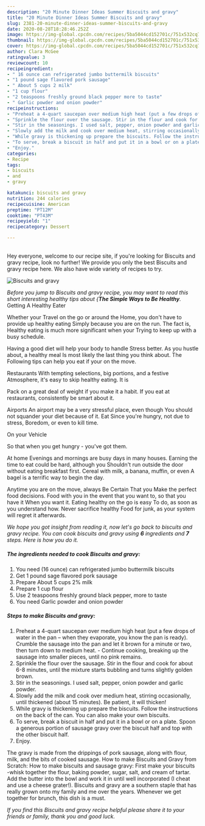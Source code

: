 ```yaml
---
description: "20 Minute Dinner Ideas Summer Biscuits and gravy"
title: "20 Minute Dinner Ideas Summer Biscuits and gravy"
slug: 2381-20-minute-dinner-ideas-summer-biscuits-and-gravy
date: 2020-08-28T18:28:46.252Z
image: https://img-global.cpcdn.com/recipes/5ba5044cd152701c/751x532cq70/biscuits-and-gravy-recipe-main-photo.jpg
thumbnail: https://img-global.cpcdn.com/recipes/5ba5044cd152701c/751x532cq70/biscuits-and-gravy-recipe-main-photo.jpg
cover: https://img-global.cpcdn.com/recipes/5ba5044cd152701c/751x532cq70/biscuits-and-gravy-recipe-main-photo.jpg
author: Clara McGee
ratingvalue: 3
reviewcount: 10
recipeingredient:
- " 16 ounce can refrigerated jumbo buttermilk biscuits"
- "1 pound sage flavored pork sausage"
- " About 5 cups 2 milk"
- "1 cup flour"
- "2 teaspoons freshly ground black pepper more to taste"
- " Garlic powder and onion powder"
recipeinstructions:
- "Preheat a 4-quart saucepan over medium high heat (put a few drops of water in the pan – when they evaporate, you know the pan is ready). Crumble the sausage into the pan and let it brown for a minute or two, then turn down to medium heat. Continue cooking, breaking up the sausage into smaller pieces, until no pink remains."
- "Sprinkle the flour over the sausage. Stir in the flour and cook for about 6-8 minutes, until the mixture starts bubbling and turns slightly golden brown."
- "Stir in the seasonings. I used salt, pepper, onion powder and garlic powder."
- "Slowly add the milk and cook over medium heat, stirring occasionally, until thickened (about 15 minutes). Be patient, it will thicken!"
- "While gravy is thickening up prepare the biscuits. Follow the instructions on the back of the can. You can also make your own biscuits."
- "To serve, break a biscuit in half and put it in a bowl or on a plate. Spoon a generous portion of sausage gravy over the biscuit half and top with the other biscuit half."
- "Enjoy."
categories:
- Recipe
tags:
- biscuits
- and
- gravy

katakunci: biscuits and gravy 
nutrition: 244 calories
recipecuisine: American
preptime: "PT12M"
cooktime: "PT43M"
recipeyield: "1"
recipecategory: Dessert

---
```

<br>
Hey everyone, welcome to our recipe site, if you're looking for Biscuits and gravy recipe, look no further! We provide you only the best Biscuits and gravy recipe here. We also have wide variety of recipes to try.
<br>


![Biscuits and gravy](https://img-global.cpcdn.com/recipes/5ba5044cd152701c/751x532cq70/biscuits-and-gravy-recipe-main-photo.jpg)

<i>Before you jump to Biscuits and gravy recipe, you may want to read this short interesting healthy tips about {<strong>The Simple Ways to Be Healthy</strong>.</i>
Getting A Healthy Eater

Whether your Travel on the go or around the
Home, you don't have to provide up healthy eating
Simply because you are on the run. The fact is,
Healthy eating is much more significant when your
Trying to keep up with a busy schedule.

Having a good diet will help your body to handle
Stress better. As you hustle about, a healthy meal
Is most likely the last thing you think about. The
Following tips can help you eat if your on the move.

Restaurants
With tempting selections, big portions, and a festive
Atmosphere, it's easy to skip healthy eating. It is 

Pack on a great deal of weight if you make it a habit.
If you eat at restaurants, consistently be smart
about it.

Airports
An airport may be a very stressful place, even though 
You should not squander your diet because of it. Eat
Since you're hungry, not due to stress,
Boredom, or even to kill time.

On your Vehicle 

So that when you get hungry - you've got them.

At home
Evenings and mornings are busy days in many houses.
Earning the time to eat could be hard, although you
Shouldn't run outside the door without eating breakfast
first. Cereal with milk, a banana, muffin, or even
A bagel is a terrific way to begin the day.

Anytime you are on the move, always Be Certain That you
Make the perfect food decisions. 
Food with you in the event that you want to, so that you have it
When you want it. Eating healthy on the go is easy
To do, as soon as you understand how. Never sacrifice healthy
Food for junk, as your system will regret it afterwards.


<i>We hope you got insight from reading it, now let's go back to biscuits and gravy recipe. You can cook biscuits and gravy using <strong>6</strong> ingredients and <strong>7</strong> steps. Here is how you do it.
</i>

##### The ingredients needed to cook Biscuits and gravy:

1. You need  (16 ounce) can refrigerated jumbo buttermilk biscuits
1. Get 1 pound sage flavored pork sausage
1. Prepare  About 5 cups 2% milk
1. Prepare 1 cup flour
1. Use 2 teaspoons freshly ground black pepper, more to taste
1. You need  Garlic powder and onion powder


##### Steps to make Biscuits and gravy:

1. Preheat a 4-quart saucepan over medium high heat (put a few drops of water in the pan – when they evaporate, you know the pan is ready). Crumble the sausage into the pan and let it brown for a minute or two, then turn down to medium heat. - Continue cooking, breaking up the sausage into smaller pieces, until no pink remains.
1. Sprinkle the flour over the sausage. Stir in the flour and cook for about 6-8 minutes, until the mixture starts bubbling and turns slightly golden brown.
1. Stir in the seasonings. I used salt, pepper, onion powder and garlic powder.
1. Slowly add the milk and cook over medium heat, stirring occasionally, until thickened (about 15 minutes). Be patient, it will thicken!
1. While gravy is thickening up prepare the biscuits. Follow the instructions on the back of the can. You can also make your own biscuits.
1. To serve, break a biscuit in half and put it in a bowl or on a plate. Spoon a generous portion of sausage gravy over the biscuit half and top with the other biscuit half.
1. Enjoy.


The gravy is made from the drippings of pork sausage, along with flour, milk, and the bits of cooked sausage. How to make Biscuits and Gravy from Scratch: How to make biscuits and sausage gravy: First make your biscuits -whisk together the flour, baking powder, sugar, salt, and cream of tartar. Add the butter into the bowl and work it in until well incorporated (I cheat and use a cheese grater!). Biscuits and gravy are a southern staple that has really grown onto my family and me over the years. Whenever we get together for brunch, this dish is a must. 

<i>If you find this Biscuits and gravy recipe helpful please share it to your friends or family, thank you and good luck.</i>
